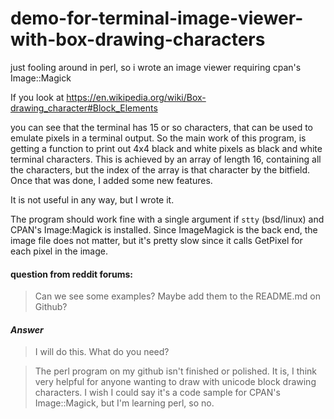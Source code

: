 # demo-for-terminal-image-viewer-with-box-drawing-characters
just fooling around in perl, so i wrote an image viewer requiring cpan's Image::Magick

If you look at https://en.wikipedia.org/wiki/Box-drawing_character#Block_Elements

you can see that the terminal has 15 or so characters, that can be used to emulate pixels in a terminal output.   So the main work of this program, is getting a function to print out 4x4 black and white pixels as black and white terminal characters.  This is achieved by an array of length 16, containing all the characters, but the index of the array is that character by the bitfield.   Once that was done, I added some new features. 

It is not useful in any way, but I wrote it. 

The program should work fine with a single argument if `stty` (bsd/linux)  and CPAN's Image:Magick is installed.
Since ImageMagick is the back end, the image file does not matter, but it's pretty slow since it calls GetPixel for each pixel in the image. 

#### question from reddit forums:
> Can we see some examples? Maybe add them to the README.md on Github?

#### *Answer*
> I will do this. What do you need?

> The perl program on my github isn't finished or polished. It is, I think very helpful for anyone wanting to draw with unicode block drawing characters. I wish I could say it's a code sample for CPAN's Image::Magick, but I'm learning perl, so no.

